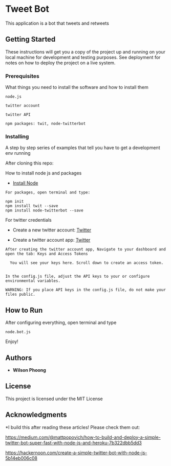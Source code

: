 # Tweet Bot

This application is a bot that tweets and retweets

## Getting Started

These instructions will get you a copy of the project up and running on your local machine for development and testing purposes. See deployment for notes on how to deploy the project on a live system.

### Prerequisites

What things you need to install the software and how to install them

```
node.js

twitter account

twitter API

npm packages: twit, node-twitterbot
```

### Installing

A step by step series of examples that tell you have to get a development env running

After cloning this repo:


How to install node js and packages
* [Install Node](https://gist.github.com/isaacs/579814])

```
For packages, open terminal and type:

npm init
npm install twit --save
npm install node-twitterbot --save

```

For twitter credentials

* Create a new twitter account: [Twitter](https://twitter.com/signup)

* Create a twitter account app: [Twitter](https://apps.twitter.com/app/new)

```
After creating the twitter account app, Navigate to your dashboard and open the tab: Keys and Access Tokens
  
  You will see your keys here. Scroll down to create an access token.


In the config.js file, adjust the API keys to your or configure environmental variables. 

WARNING: If you place API keys in the config.js file, do not make your files public.

```

## How to Run

After configuring everything, open terminal and type

```
node.bot.js
```

Enjoy!


## Authors

* **Wilson Phoong**

## License

This project is licensed under the MIT License

## Acknowledgments

*I build this after reading these articles! Please check them out:

https://medium.com/@mattpopovich/how-to-build-and-deploy-a-simple-twitter-bot-super-fast-with-node-js-and-heroku-7b322dbb5dd3

https://hackernoon.com/create-a-simple-twitter-bot-with-node-js-5b14eb006c08
